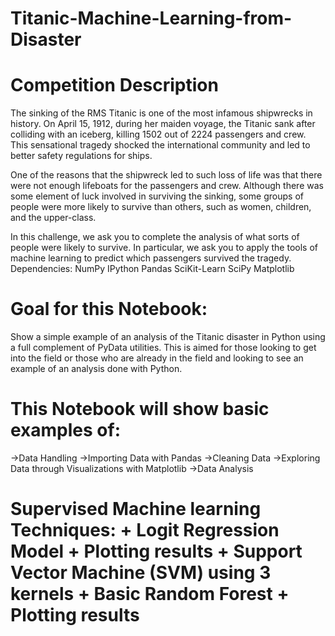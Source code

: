 # Titanic-Machine-Learning-from-Disaster

# Competition Description
The sinking of the RMS Titanic is one of the most infamous shipwrecks in history.  On April 15, 1912, during her maiden voyage, the Titanic sank after colliding with an iceberg, killing 1502 out of 2224 passengers and crew. This sensational tragedy shocked the international community and led to better safety regulations for ships.

One of the reasons that the shipwreck led to such loss of life was that there were not enough lifeboats for the passengers and crew. Although there was some element of luck involved in surviving the sinking, some groups of people were more likely to survive than others, such as women, children, and the upper-class.

In this challenge, we ask you to complete the analysis of what sorts of people were likely to survive. In particular, we ask you to apply the tools of machine learning to predict which passengers survived the tragedy.
Dependencies:
NumPy
IPython
Pandas
SciKit-Learn
SciPy
Matplotlib

# Goal for this Notebook:
Show a simple example of an analysis of the Titanic disaster in Python using a full complement of PyData utilities. This is aimed for those looking to get into the field or those who are already in the field and looking to see an example of an analysis done with Python.

# This Notebook will show basic examples of:
->Data Handling
->Importing Data with Pandas
->Cleaning Data
->Exploring Data through Visualizations with Matplotlib
->Data Analysis
# Supervised Machine learning Techniques: + Logit Regression Model + Plotting results + Support Vector Machine (SVM) using 3 kernels + Basic Random Forest + Plotting results
